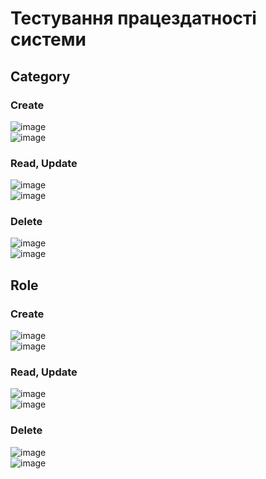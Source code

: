 # Тестування працездатності системи

## Category

### Create

![image](https://github.com/user-attachments/assets/3914c21c-bb5b-40ac-a130-1ae905657813)
<br>
![image](https://github.com/user-attachments/assets/3c6e6d0e-e5b6-49a0-9eb9-506180bda106)

### Read, Update

![image](https://github.com/user-attachments/assets/72e2a5bb-953c-4d61-a2f7-ee03e7846047)
<br>
![image](https://github.com/user-attachments/assets/c28a95bb-424f-4ceb-9c2e-80f6ffdf18d4)

### Delete

![image](https://github.com/user-attachments/assets/17b3a1e5-94b8-4b00-97ee-69660a1ac99c)
<br>
![image](https://github.com/user-attachments/assets/49b0ae30-48c7-47b8-a57f-ae1ddaaa0357)

## Role

### Create

![image](https://github.com/user-attachments/assets/95487c4e-71d9-41a5-945c-351ebf7401e6)
<br>
![image](https://github.com/user-attachments/assets/37ee92e4-80bc-43bc-869d-115facdae0c0)

### Read, Update

![image](https://github.com/user-attachments/assets/f6f1a445-2699-44fa-b8f3-09023b2606f5)
<br>
![image](https://github.com/user-attachments/assets/7ba74b57-1070-4d4d-b9eb-56e728a383cb)

### Delete

![image](https://github.com/user-attachments/assets/995407bf-04b5-4dc0-b93c-bba8378aab3b)
<br>
![image](https://github.com/user-attachments/assets/c9b204eb-5364-47c9-aac5-e998daf10f00)
